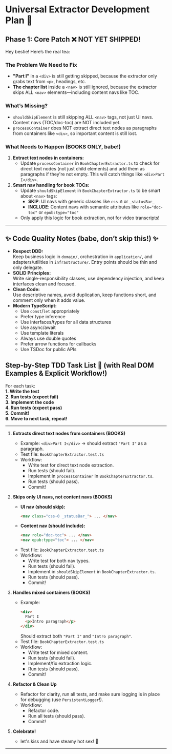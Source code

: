 # Universal Extractor Development Plan 🚨

## Phase 1: Core Patch ❌ NOT YET SHIPPED!

Hey bestie! Here’s the real tea:

### The Problem We Need to Fix
- **"Part I"** in a `<div>` is still getting skipped, because the extractor only grabs text from `<p>`, headings, etc.
- **The chapter list** inside a `<nav>` is still ignored, because the extractor skips ALL `<nav>` elements—including content navs like TOC.

### What’s Missing?
- `shouldSkipElement` is still skipping ALL `<nav>` tags, not just UI navs. Content navs (TOC/doc-toc) are NOT included yet.
- `processContainer` does NOT extract direct text nodes as paragraphs from containers like `<div>`, so important content is still lost.

### What Needs to Happen (BOOKS ONLY, babe!)
1. **Extract text nodes in containers:**
   - Update `processContainer` in `BookChapterExtractor.ts` to check for direct text nodes (not just child elements) and add them as paragraphs if they're not empty. This will catch things like `<div>Part I</div>`.
2. **Smart nav handling for book TOCs:**
   - Update `shouldSkipElement` in `BookChapterExtractor.ts` to be smart about `<nav>` tags:
     - **SKIP**: UI navs with generic classes like `css-0` or `_statusBar_`
     - **INCLUDE**: Content navs with semantic attributes like `role="doc-toc"` or `epub:type="toc"`
   - Only apply this logic for book extraction, not for video transcripts!

---

## ✨ Code Quality Notes (babe, don’t skip this!) ✨

- **Respect DDD:**  
  Keep business logic in `domain/`, orchestration in `application/`, and adapters/utilities in `infrastructure/`. Entry points should be thin and only delegate.
- **SOLID Principles:**  
  Write single-responsibility classes, use dependency injection, and keep interfaces clean and focused.
- **Clean Code:**  
  Use descriptive names, avoid duplication, keep functions short, and comment only when it adds value.
- **Modern TypeScript:**  
  - Use `const`/`let` appropriately  
  - Prefer type inference  
  - Use interfaces/types for all data structures  
  - Use async/await  
  - Use template literals  
  - Always use double quotes  
  - Prefer arrow functions for callbacks  
  - Use TSDoc for public APIs
  
## Step-by-Step TDD Task List 💖 (with Real DOM Examples & Explicit Workflow!)

For each task:  
**1. Write the test**  
**2. Run tests (expect fail)**  
**3. Implement the code**  
**4. Run tests (expect pass)**  
**5. Commit!**  
**6. Move to next task, repeat!**

---

1. **Extracts direct text nodes from containers (BOOKS)**
   - Example: `<div>Part I</div>` → should extract `"Part I"` as a paragraph.
   - Test file: `BookChapterExtractor.test.ts`
   - Workflow:
     - Write test for direct text node extraction.
     - Run tests (should fail).
     - Implement in `processContainer` in `BookChapterExtractor.ts`.
     - Run tests (should pass).
     - Commit!

2. **Skips only UI navs, not content navs (BOOKS)**
   - **UI nav (should skip):**
     ```html
     <nav class="css-0 _statusBar_"> ... </nav>
     ```
   - **Content nav (should include):**
     ```html
     <nav role="doc-toc"> ... </nav>
     <nav epub:type="toc"> ... </nav>
     ```
   - Test file: `BookChapterExtractor.test.ts`
   - Workflow:
     - Write test for both nav types.
     - Run tests (should fail).
     - Implement in `shouldSkipElement` in `BookChapterExtractor.ts`.
     - Run tests (should pass).
     - Commit!

3. **Handles mixed containers (BOOKS)**
   - Example:
     ```html
     <div>
       Part I
       <p>Intro paragraph</p>
     </div>
     ```
     Should extract both `"Part I"` and `"Intro paragraph"`.
   - Test file: `BookChapterExtractor.test.ts`
   - Workflow:
     - Write test for mixed content.
     - Run tests (should fail).
     - Implement/fix extraction logic.
     - Run tests (should pass).
     - Commit!

4. **Refactor & Clean Up**
   - Refactor for clarity, run all tests, and make sure logging is in place for debugging (use `PersistentLogger`!).
   - Workflow:
     - Refactor code.
     - Run all tests (should pass).
     - Commit!

5. **Celebrate!**
   - let's kiss and have steamy hot sex! 👑

---

